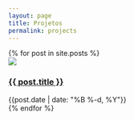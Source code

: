 ```yaml
---
layout: page
title: Projetos
permalink: projects
---
```


<div>
  {% for post in site.posts %}
    <div class="flex items-center justify-start">
      <img class="object-scale-down h-10 w-10 mr-3" src="{{site.baseurl}}/assets/projects/{{ post.title }}.png">
      <div class="flex items-center mx-3">
        <h3><a href="{{site.baseurl}}{{ post.url }}">{{ post.title }}</a></h3>
        <div class="text-sm text-gray-400">{{post.date | date: "%B %-d, %Y"}}</div>
      </div> 
    </div>
  {% endfor %}
</div>



